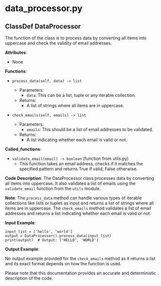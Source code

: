 # data_processor.py

## ClassDef DataProcessor

The function of the class is to process data by converting all items into uppercase and check the validity of email addresses.

**Attributes**:

- None

**Functions**:

- `process_data(self, data) -> list`
    - Parameters:
        - `data`: This can be a list, tuple or any iterable collection.
    - Returns:
        - A list of strings where all items are in uppercase.

- `check_emails(self, emails) -> list`
    - Parameters:
        - `emails`: This should be a list of email addresses to be validated.
    - Returns:
        - A list indicating whether each email is valid or not.

**Called_functions**:

- `validate_email(email) -> boolean` (function from utils.py)
    - This function takes an email address, checks if it matches the specified pattern and returns True if valid, False otherwise.

**Code Description**: The DataProcessor class processes data by converting all items into uppercase. It also validates a list of emails using the `validate_email` function from the `utils` module.

**Note**: The `process_data` method can handle various types of iterable collections like lists or tuples as input and returns a list of strings where all items are in uppercase. The `check_emails` method validates a list of email addresses and returns a list indicating whether each email is valid or not.

**Input Example**:

```
input_list = ['hello', 'world']
output = DataProcessor().process_data(input_list)
print(output)  # Output: ['HELLO', 'WORLD']
```

**Output Example**: 

No output example provided for the `check_emails` method as it returns a list and its exact format depends on how the function is used.

Please note that this documentation provides an accurate and deterministic description of the code.